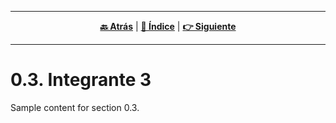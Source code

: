 <hr>
<div align="center">
 
[**🔙 Atrás**](../0.2/0.2.md) | [**📜 Índice**](../../README.md) | [**👉 Siguiente**](../0.4/0.4.md)

</div>
<hr>

# 0.3. Integrante 3

Sample content for section 0.3.
